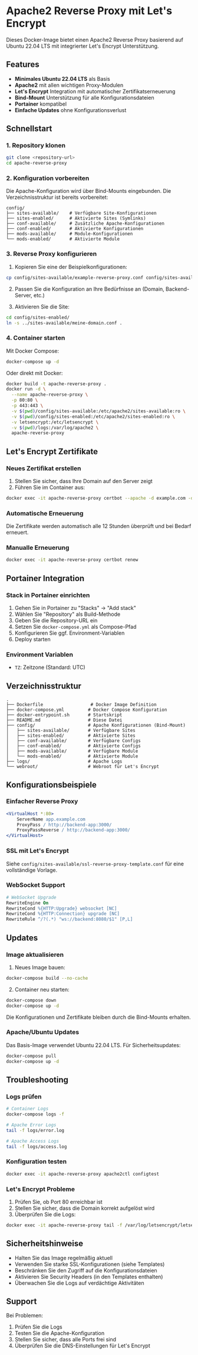 # Apache2 Reverse Proxy mit Let's Encrypt

Dieses Docker-Image bietet einen Apache2 Reverse Proxy basierend auf Ubuntu 22.04 LTS mit integrierter Let's Encrypt Unterstützung.

## Features

- **Minimales Ubuntu 22.04 LTS** als Basis
- **Apache2** mit allen wichtigen Proxy-Modulen
- **Let's Encrypt** Integration mit automatischer Zertifikatserneuerung
- **Bind-Mount** Unterstützung für alle Konfigurationsdateien
- **Portainer** kompatibel
- **Einfache Updates** ohne Konfigurationsverlust

## Schnellstart

### 1. Repository klonen

```bash
git clone <repository-url>
cd apache-reverse-proxy
```

### 2. Konfiguration vorbereiten

Die Apache-Konfiguration wird über Bind-Mounts eingebunden. Die Verzeichnisstruktur ist bereits vorbereitet:

```
config/
├── sites-available/    # Verfügbare Site-Konfigurationen
├── sites-enabled/      # Aktivierte Sites (Symlinks)
├── conf-available/     # Zusätzliche Apache-Konfigurationen
├── conf-enabled/       # Aktivierte Konfigurationen
├── mods-available/     # Module-Konfigurationen
└── mods-enabled/       # Aktivierte Module
```

### 3. Reverse Proxy konfigurieren

1. Kopieren Sie eine der Beispielkonfigurationen:
```bash
cp config/sites-available/example-reverse-proxy.conf config/sites-available/meine-domain.conf
```

2. Passen Sie die Konfiguration an Ihre Bedürfnisse an (Domain, Backend-Server, etc.)

3. Aktivieren Sie die Site:
```bash
cd config/sites-enabled/
ln -s ../sites-available/meine-domain.conf .
```

### 4. Container starten

Mit Docker Compose:
```bash
docker-compose up -d
```

Oder direkt mit Docker:
```bash
docker build -t apache-reverse-proxy .
docker run -d \
  --name apache-reverse-proxy \
  -p 80:80 \
  -p 443:443 \
  -v $(pwd)/config/sites-available:/etc/apache2/sites-available:ro \
  -v $(pwd)/config/sites-enabled:/etc/apache2/sites-enabled:ro \
  -v letsencrypt:/etc/letsencrypt \
  -v $(pwd)/logs:/var/log/apache2 \
  apache-reverse-proxy
```

## Let's Encrypt Zertifikate

### Neues Zertifikat erstellen

1. Stellen Sie sicher, dass Ihre Domain auf den Server zeigt
2. Führen Sie im Container aus:
```bash
docker exec -it apache-reverse-proxy certbot --apache -d example.com -d www.example.com
```

### Automatische Erneuerung

Die Zertifikate werden automatisch alle 12 Stunden überprüft und bei Bedarf erneuert.

### Manualle Erneuerung

```bash
docker exec -it apache-reverse-proxy certbot renew
```

## Portainer Integration

### Stack in Portainer einrichten

1. Gehen Sie in Portainer zu "Stacks" → "Add stack"
2. Wählen Sie "Repository" als Build-Methode
3. Geben Sie die Repository-URL ein
4. Setzen Sie `docker-compose.yml` als Compose-Pfad
5. Konfigurieren Sie ggf. Environment-Variablen
6. Deploy starten

### Environment Variablen

- `TZ`: Zeitzone (Standard: UTC)

## Verzeichnisstruktur

```
.
├── Dockerfile                  # Docker Image Definition
├── docker-compose.yml         # Docker Compose Konfiguration
├── docker-entrypoint.sh       # Startskript
├── README.md                  # Diese Datei
├── config/                    # Apache Konfigurationen (Bind-Mount)
│   ├── sites-available/       # Verfügbare Sites
│   ├── sites-enabled/         # Aktivierte Sites
│   ├── conf-available/        # Verfügbare Configs
│   ├── conf-enabled/          # Aktivierte Configs
│   ├── mods-available/        # Verfügbare Module
│   └── mods-enabled/          # Aktivierte Module
├── logs/                      # Apache Logs
└── webroot/                   # Webroot für Let's Encrypt
```

## Konfigurationsbeispiele

### Einfacher Reverse Proxy

```apache
<VirtualHost *:80>
    ServerName app.example.com
    ProxyPass / http://backend-app:3000/
    ProxyPassReverse / http://backend-app:3000/
</VirtualHost>
```

### SSL mit Let's Encrypt

Siehe `config/sites-available/ssl-reverse-proxy-template.conf` für eine vollständige Vorlage.

### WebSocket Support

```apache
# WebSocket Upgrade
RewriteEngine On
RewriteCond %{HTTP:Upgrade} websocket [NC]
RewriteCond %{HTTP:Connection} upgrade [NC]
RewriteRule ^/?(.*) "ws://backend:8080/$1" [P,L]
```

## Updates

### Image aktualisieren

1. Neues Image bauen:
```bash
docker-compose build --no-cache
```

2. Container neu starten:
```bash
docker-compose down
docker-compose up -d
```

Die Konfigurationen und Zertifikate bleiben durch die Bind-Mounts erhalten.

### Apache/Ubuntu Updates

Das Basis-Image verwendet Ubuntu 22.04 LTS. Für Sicherheitsupdates:

```bash
docker-compose pull
docker-compose up -d
```

## Troubleshooting

### Logs prüfen

```bash
# Container Logs
docker-compose logs -f

# Apache Error Logs
tail -f logs/error.log

# Apache Access Logs
tail -f logs/access.log
```

### Konfiguration testen

```bash
docker exec -it apache-reverse-proxy apache2ctl configtest
```

### Let's Encrypt Probleme

1. Prüfen Sie, ob Port 80 erreichbar ist
2. Stellen Sie sicher, dass die Domain korrekt aufgelöst wird
3. Überprüfen Sie die Logs:
```bash
docker exec -it apache-reverse-proxy tail -f /var/log/letsencrypt/letsencrypt.log
```

## Sicherheitshinweise

- Halten Sie das Image regelmäßig aktuell
- Verwenden Sie starke SSL-Konfigurationen (siehe Templates)
- Beschränken Sie den Zugriff auf die Konfigurationsdateien
- Aktivieren Sie Security Headers (in den Templates enthalten)
- Überwachen Sie die Logs auf verdächtige Aktivitäten

## Support

Bei Problemen:
1. Prüfen Sie die Logs
2. Testen Sie die Apache-Konfiguration
3. Stellen Sie sicher, dass alle Ports frei sind
4. Überprüfen Sie die DNS-Einstellungen für Let's Encrypt